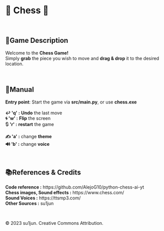 <h1>🐎 Chess 🐴</h1>
<br>

<h2>📒Game Description</h2>
<p>
Welcome to the <b>Chess Game!</b> <br>
Simply <b>grab</b> the piece you wish to move and <b>drag & drop</b> it to the desired location. <br>
</p>
<br>

<h2>📃Manual</h2>
<p>
<b>Entry point</b>: Start the game via <b>src/main.py</b>, or use <b>chess.exe</b><br>
<br>
<b>↩️ 'q' :</b> <b>Undo</b> the last move<br>
<b>🌀 'w' :</b> <b>Flip</b> the screen<br>
<b>🔃 'r' :</b> <b>restart</b> the game<br>

<b>✍️ 'a' :</b> change <b>theme</b><br>
<b>🔊 'b' :</b> change <b>voice</b>
</p>
<br>

<h2>📚References & Credits</h2>
<p>
    <b>Code reference :</b> https://github.com/AlejoG10/python-chess-ai-yt<br>
    <b>Chess images, Sound effects :</b> https://www.chess.com/<br>
    <b>Sound Voices :</b> https://ttsmp3.com/<br>
    <b>Other Sources :</b> su1jun<br>
</p>
<br>

<p>© 2023 su1jun. Creative Commons Attribution.</p>
